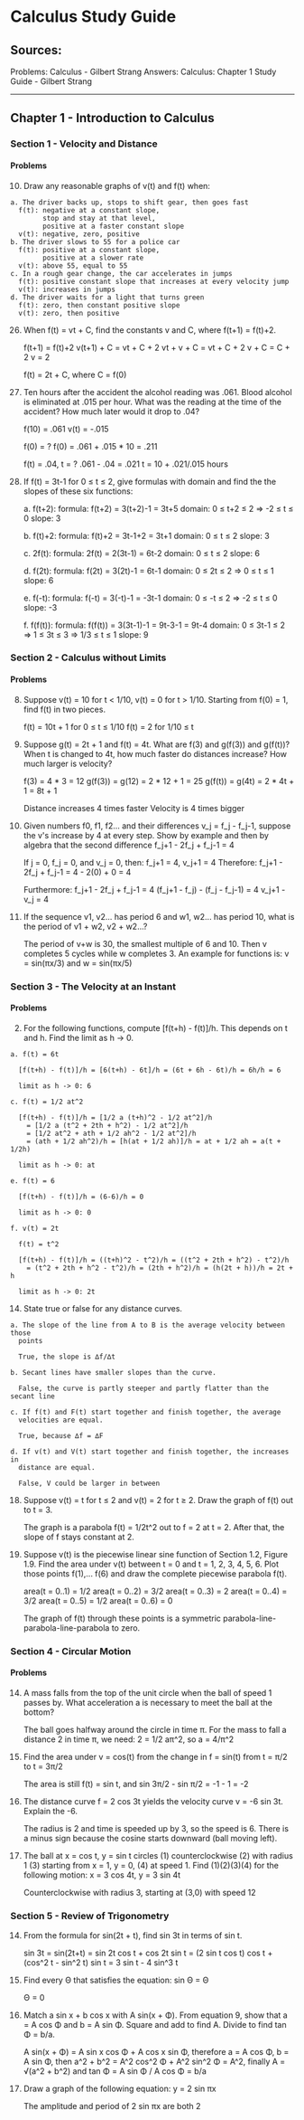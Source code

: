 # Calculus Study Guide

## Sources:
  Problems: Calculus - Gilbert Strang
  Answers: Calculus: Chapter 1 Study Guide - Gilbert Strang

---
## Chapter 1 - Introduction to Calculus

### Section 1 - Velocity and Distance
#### Problems
  10. Draw any reasonable graphs of v(t) and f(t) when:

    a. The driver backs up, stops to shift gear, then goes fast
      f(t): negative at a constant slope,
            stop and stay at that level,
            positive at a faster constant slope
      v(t): negative, zero, positive
    b. The driver slows to 55 for a police car
      f(t): positive at a constant slope,
            positive at a slower rate
      v(t): above 55, equal to 55
    c. In a rough gear change, the car accelerates in jumps
      f(t): positive constant slope that increases at every velocity jump
      v(t): increases in jumps
    d. The driver waits for a light that turns green
      f(t): zero, then constant positive slope
      v(t): zero, then positive

  26. When f(t) = vt + C, find the constants v and C, where f(t+1) = f(t)+2.  

      f(t+1) = f(t)+2
      v(t+1) + C = vt + C + 2
      vt + v + C = vt + C + 2
      v + C = C + 2
      v = 2

      f(t) = 2t + C, where C = f(0)

  36. Ten hours after the accident the alcohol reading was .061. Blood alcohol
    is eliminated at .015 per hour. What was the reading at the time of the
    accident? How much later would it drop to .04?

      f(10) = .061
      v(t) = -.015

      f(0) = ?
      f(0) = .061 + .015 * 10 = .211

      f(t) = .04, t = ?
      .061 - .04 = .021
      t = 10 + .021/.015 hours

  51. If f(t) = 3t-1 for 0 ≤ t ≤ 2, give formulas with domain and find the
    the slopes of these six functions:

      a. f(t+2):
        formula:  f(t+2) = 3(t+2)-1 = 3t+5
        domain:   0 ≤ t+2 ≤ 2 => -2 ≤ t ≤ 0
        slope:    3

      b. f(t)+2:
        formula:  f(t)+2 = 3t-1+2 = 3t+1
        domain:   0 ≤ t ≤ 2
        slope:    3

      c. 2f(t):
        formula:  2f(t) = 2(3t-1) = 6t-2
        domain:   0 ≤ t ≤ 2
        slope:    6

      d. f(2t):
        formula:  f(2t) = 3(2t)-1 = 6t-1
        domain:   0 ≤ 2t ≤ 2 => 0 ≤ t ≤ 1
        slope:    6

      e. f(-t):
        formula:  f(-t) = 3(-t)-1 = -3t-1
        domain:   0 ≤ -t ≤ 2 => -2 ≤ t ≤ 0
        slope:    -3

      f. f(f(t)):
        formula:  f(f(t)) = 3(3t-1)-1 = 9t-3-1 = 9t-4
        domain:   0 ≤ 3t-1 ≤ 2 => 1 ≤ 3t ≤ 3 => 1/3 ≤ t ≤ 1
        slope:    9

### Section 2 - Calculus without Limits
#### Problems
  8. Suppose v(t) = 10 for t < 1/10, v(t) = 0 for t > 1/10. Starting from
    f(0) = 1, find f(t) in two pieces.

      f(t) = 10t + 1 for 0 ≤ t ≤ 1/10
      f(t) = 2 for 1/10 ≤ t

  10. Suppose g(t) = 2t + 1 and f(t) = 4t. What are f(3) and g(f(3)) and
    g(f(t))? When t is changed to 4t, how much faster do distances increase?
    How much larger is velocity?

      f(3) = 4 * 3 = 12
      g(f(3)) = g(12) = 2 * 12 + 1 = 25
      g(f(t)) = g(4t) = 2 * 4t + 1 = 8t + 1

      Distance increases 4 times faster
      Velocity is 4 times bigger

  28. Given numbers f0, f1, f2... and their differences v_j = f_j - f_j-1,
    suppose the v's increase by 4 at every step. Show by example and then by
    algebra that the second difference f_j+1 - 2f_j + f_j-1 = 4

      If j = 0, f_j = 0, and v_j = 0, then:
        f_j+1 = 4, v_j+1 = 4
      Therefore:
        f_j+1 - 2f_j + f_j-1 = 4 - 2(0) + 0 = 4

      Furthermore:
        f_j+1 - 2f_j + f_j-1 = 4
        (f_j+1 - f_j) - (f_j - f_j-1) = 4
        v_j+1 - v_j = 4

  32. If the sequence v1, v2... has period 6 and w1, w2... has period 10, what
    is the period of v1 + w2, v2 + w2...?

      The period of v+w is 30, the smallest multiple of 6 and 10. Then v
      completes 5 cycles while w completes 3. An example for functions is:
      v = sin(πx/3) and w = sin(πx/5)

### Section 3 - The Velocity at an Instant
#### Problems
  2. For the following functions, compute [f(t+h) - f(t)]/h. This depends on t
    and h. Find the limit as h -> 0.

    a. f(t) = 6t

      [f(t+h) - f(t)]/h = [6(t+h) - 6t]/h = (6t + 6h - 6t)/h = 6h/h = 6

      limit as h -> 0: 6

    c. f(t) = 1/2 at^2

      [f(t+h) - f(t)]/h = [1/2 a (t+h)^2 - 1/2 at^2]/h
        = [1/2 a (t^2 + 2th + h^2) - 1/2 at^2]/h
        = [1/2 at^2 + ath + 1/2 ah^2 - 1/2 at^2]/h
        = (ath + 1/2 ah^2)/h = [h(at + 1/2 ah)]/h = at + 1/2 ah = a(t + 1/2h)

      limit as h -> 0: at

    e. f(t) = 6

      [f(t+h) - f(t)]/h = (6-6)/h = 0

      limit as h -> 0: 0

    f. v(t) = 2t

      f(t) = t^2

      [f(t+h) - f(t)]/h = ((t+h)^2 - t^2)/h = ((t^2 + 2th + h^2) - t^2)/h
        = (t^2 + 2th + h^2 - t^2)/h = (2th + h^2)/h = (h(2t + h))/h = 2t + h

      limit as h -> 0: 2t

  14. State true or false for any distance curves.

    a. The slope of the line from A to B is the average velocity between those
      points

      True, the slope is ∆f/∆t

    b. Secant lines have smaller slopes than the curve.

      False, the curve is partly steeper and partly flatter than the secant line

    c. If f(t) and F(t) start together and finish together, the average
      velocities are equal.

      True, because ∆f = ∆F

    d. If v(t) and V(t) start together and finish together, the increases in
      distance are equal.

      False, V could be larger in between

  18. Suppose v(t) = t for t ≤ 2 and v(t) = 2 for t ≥ 2. Draw the graph of f(t)
    out to t = 3.

      The graph is a parabola f(t) = 1/2t^2 out to f = 2 at t = 2. After that,
      the slope of f stays constant at 2.

  20. Suppose v(t) is the piecewise linear sine function of Section 1.2,
    Figure 1.9. Find the area under v(t) between t = 0 and t = 1, 2, 3, 4, 5, 6.
    Plot those points f(1),... f(6) and draw the complete piecewise parabola
    f(t).

      area(t = 0..1) = 1/2
      area(t = 0..2) = 3/2
      area(t = 0..3) = 2
      area(t = 0..4) = 3/2
      area(t = 0..5) = 1/2
      area(t = 0..6) = 0

      The graph of f(t) through these points is a symmetric
      parabola-line-parabola-line-parabola to zero.

### Section 4 - Circular Motion
#### Problems
  14. A mass falls from the top of the unit circle when the ball of speed 1
    passes by. What acceleration a is necessary to meet the ball at the bottom?

      The ball goes halfway around the circle in time π. For the mass to fall a
      distance 2 in time π, we need:
        2 = 1/2 aπ^2, so a = 4/π^2

  18. Find the area under v = cos(t) from the change in f = sin(t) from t = π/2
    to t = 3π/2

      The area is still f(t) = sin t, and sin 3π/2 - sin π/2 = -1 - 1 = -2

  20. The distance curve f = 2 cos 3t yields the velocity curve v = -6 sin 3t.
    Explain the -6.

      The radius is 2 and time is speeded up by 3, so the speed is 6. There is
      a minus sign because the cosine starts downward (ball moving left).

  26. The ball at x = cos t, y = sin t circles (1) counterclockwise (2) with
    radius 1 (3) starting from x = 1, y = 0, (4) at speed 1. Find (1)(2)(3)(4)
    for the following motion: x = 3 cos 4t, y = 3 sin 4t

      Counterclockwise with radius 3, starting at (3,0) with speed 12

### Section 5 - Review of Trigonometry
  14. From the formula for sin(2t + t), find sin 3t in terms of sin t.

      sin 3t = sin(2t+t) = sin 2t cos t + cos 2t sin t
        = (2 sin t cos t) cos t + (cos^2 t - sin^2 t) sin t
        = 3 sin t - 4 sin^3 t

  26. Find every Θ that satisfies the equation: sin Θ = Θ

      Θ = 0

  30. Match a sin x + b cos x with A sin(x + Φ). From equation 9, show that
    a = A cos Φ and b = A sin Φ. Square and add to find A. Divide to find
    tan Φ = b/a.

      A sin(x + Φ) = A sin x cos Φ + A cos x sin Φ, therefore
      a = A cos Φ, b = A sin Φ, then
      a^2 + b^2 = A^2 cos^2 Φ + A^2 sin^2 Φ = A^2, finally
      A = √(a^2 + b^2) and tan Φ = A sin Φ / A cos Φ = b/a

  34. Draw a graph of the following equation: y = 2 sin πx

      The amplitude and period of 2 sin πx are both 2
